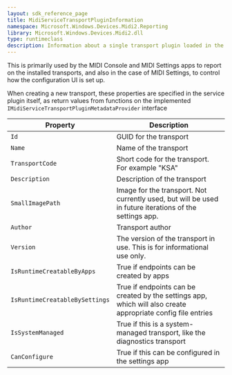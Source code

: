 ```yaml
---
layout: sdk_reference_page
title: MidiServiceTransportPluginInformation
namespace: Microsoft.Windows.Devices.Midi2.Reporting
library: Microsoft.Windows.Devices.Midi2.dll
type: runtimeclass
description: Information about a single transport plugin loaded in the MIDI Service
---
```


This is primarily used by the MIDI Console and MIDI Settings apps to report on the installed transports, and also in the case of MIDI Settings, to control how the configuration UI is set up.

When creating a new transport, these properties are specified in the service plugin itself, as return values from functions on the implemented `IMidiServiceTransportPluginMetadataProvider` interface

| Property | Description |
| --- | --- |
| `Id` | GUID for the transport |
| `Name` | Name of the transport |
| `TransportCode` | Short code for the transport. For example "KSA" |
| `Description` | Description of the transport |
| `SmallImagePath` | Image for the transport. Not currently used, but will be used in future iterations of the settings app. |
| `Author` | Transport author |
| `Version` | The version of the transport in use. This is for informational use only. |
| `IsRuntimeCreatableByApps` | True if endpoints can be created by apps |
| `IsRuntimeCreatableBySettings` | True if endpoints can be created by the settings app, which will also create appropriate config file entries |
| `IsSystemManaged` | True if this is a system-managed transport, like the diagnostics transport |
| `CanConfigure` | True if this can be configured in the settings app |
